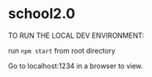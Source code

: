 # school2.0

TO RUN THE LOCAL DEV ENVIRONMENT:

run `npm start` from root directory

Go to localhost:1234 in a browser to view.
